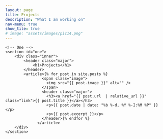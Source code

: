 ```yaml
---
layout: page
title: Projects
description: "What I am working on"
nav-menu: true
show_tile: true
# image: "assets/images/pic14.png"
---
```

<!-- Main -->
<div id="main" class="alt">

    <!-- One -->
    <section id="one">
        <div class="inner">
            <header class="major">
                <h1>Projects</h1>
            </header>
            <article>{% for post in site.posts %}
                    <span class="image">
                      <img src="{{ post.image }}" alt="" />
                    </span>
                    <header class="major">
                      <h3><a href="{{ post.url  | relative_url }}" class="link">{{ post.title }}</a></h3>
                      <p>{{ post.date | date: "%b %-d, %Y %-I:%M %P" }}</p>
                      <p>{{ post.excerpt }}</p>
                    </header>{% endfor %}
                  </article>
        </div>
    </section>
</div>
